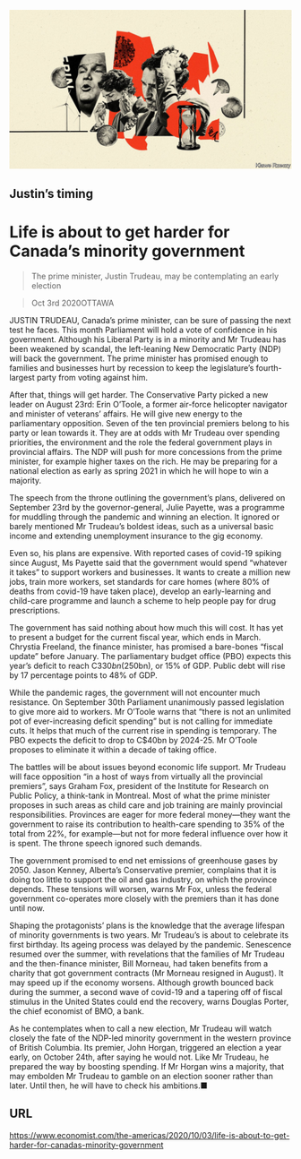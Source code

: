 ![](./images/20201003_AMD001_0.jpg)

## Justin’s timing

# Life is about to get harder for Canada’s minority government

> The prime minister, Justin Trudeau, may be contemplating an early election

> Oct 3rd 2020OTTAWA

JUSTIN TRUDEAU, Canada’s prime minister, can be sure of passing the next test he faces. This month Parliament will hold a vote of confidence in his government. Although his Liberal Party is in a minority and Mr Trudeau has been weakened by scandal, the left-leaning New Democratic Party (NDP) will back the government. The prime minister has promised enough to families and businesses hurt by recession to keep the legislature’s fourth-largest party from voting against him.

After that, things will get harder. The Conservative Party picked a new leader on August 23rd: Erin O’Toole, a former air-force helicopter navigator and minister of veterans’ affairs. He will give new energy to the parliamentary opposition. Seven of the ten provincial premiers belong to his party or lean towards it. They are at odds with Mr Trudeau over spending priorities, the environment and the role the federal government plays in provincial affairs. The NDP will push for more concessions from the prime minister, for example higher taxes on the rich. He may be preparing for a national election as early as spring 2021 in which he will hope to win a majority.

The speech from the throne outlining the government’s plans, delivered on September 23rd by the governor-general, Julie Payette, was a programme for muddling through the pandemic and winning an election. It ignored or barely mentioned Mr Trudeau’s boldest ideas, such as a universal basic income and extending unemployment insurance to the gig economy.

Even so, his plans are expensive. With reported cases of covid-19 spiking since August, Ms Payette said that the government would spend “whatever it takes” to support workers and businesses. It wants to create a million new jobs, train more workers, set standards for care homes (where 80% of deaths from covid-19 have taken place), develop an early-learning and child-care programme and launch a scheme to help people pay for drug prescriptions.

The government has said nothing about how much this will cost. It has yet to present a budget for the current fiscal year, which ends in March. Chrystia Freeland, the finance minister, has promised a bare-bones “fiscal update” before January. The parliamentary budget office (PBO) expects this year’s deficit to reach C$330bn ($250bn), or 15% of GDP. Public debt will rise by 17 percentage points to 48% of GDP.

While the pandemic rages, the government will not encounter much resistance. On September 30th Parliament unanimously passed legislation to give more aid to workers. Mr O’Toole warns that “there is not an unlimited pot of ever-increasing deficit spending” but is not calling for immediate cuts. It helps that much of the current rise in spending is temporary. The PBO expects the deficit to drop to C$40bn by 2024-25. Mr O’Toole proposes to eliminate it within a decade of taking office.

The battles will be about issues beyond economic life support. Mr Trudeau will face opposition “in a host of ways from virtually all the provincial premiers”, says Graham Fox, president of the Institute for Research on Public Policy, a think-tank in Montreal. Most of what the prime minister proposes in such areas as child care and job training are mainly provincial responsibilities. Provinces are eager for more federal money—they want the government to raise its contribution to health-care spending to 35% of the total from 22%, for example—but not for more federal influence over how it is spent. The throne speech ignored such demands.

The government promised to end net emissions of greenhouse gases by 2050. Jason Kenney, Alberta’s Conservative premier, complains that it is doing too little to support the oil and gas industry, on which the province depends. These tensions will worsen, warns Mr Fox, unless the federal government co-operates more closely with the premiers than it has done until now.

Shaping the protagonists’ plans is the knowledge that the average lifespan of minority governments is two years. Mr Trudeau’s is about to celebrate its first birthday. Its ageing process was delayed by the pandemic. Senescence resumed over the summer, with revelations that the families of Mr Trudeau and the then-finance minister, Bill Morneau, had taken benefits from a charity that got government contracts (Mr Morneau resigned in August). It may speed up if the economy worsens. Although growth bounced back during the summer, a second wave of covid-19 and a tapering off of fiscal stimulus in the United States could end the recovery, warns Douglas Porter, the chief economist of BMO, a bank.

As he contemplates when to call a new election, Mr Trudeau will watch closely the fate of the NDP-led minority government in the western province of British Columbia. Its premier, John Horgan, triggered an election a year early, on October 24th, after saying he would not. Like Mr Trudeau, he prepared the way by boosting spending. If Mr Horgan wins a majority, that may embolden Mr Trudeau to gamble on an election sooner rather than later. Until then, he will have to check his ambitions.■

## URL

https://www.economist.com/the-americas/2020/10/03/life-is-about-to-get-harder-for-canadas-minority-government
